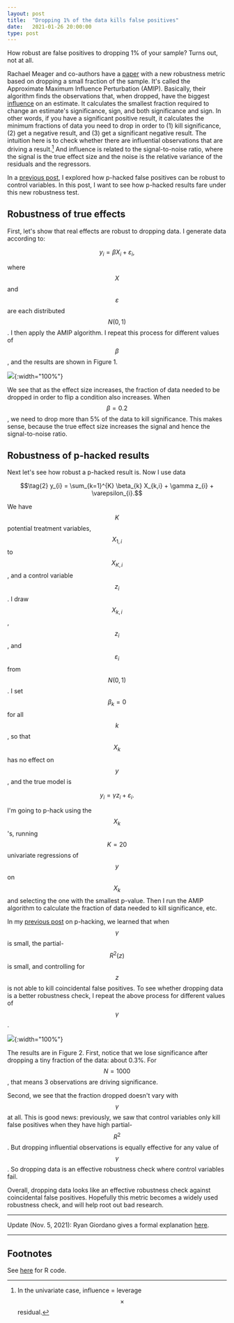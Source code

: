 ```yaml
---
layout: post
title:  "Dropping 1% of the data kills false positives"
date:   2021-01-26 20:00:00
type: post
---
```


How robust are false positives to dropping 1% of your sample? Turns out, not at all.

Rachael Meager and co-authors have a [paper](https://twitter.com/economeager/status/1338525095724261378) with a new robustness metric based on dropping a small fraction of the sample.
It's called the Approximate Maximum Influence Perturbation (AMIP).
Basically, their algorithm finds the observations that, when dropped, have the biggest [influence](https://en.wikipedia.org/wiki/Influential_observation) on an estimate.
It calculates the smallest fraction required to change an estimate's significance, sign, and both significance and sign.
In other words, if you have a significant positive result, it calculates the minimum fractions of data you need to drop in order to (1) kill significance, (2) get a negative result, and (3) get a significant negative result.
The intuition here is to check whether there are influential observations that are driving a result.[^1]
And influence is related to the signal-to-noise ratio, where the signal is the true effect size and the noise is the relative variance of the residuals and the regressors.

In a [previous post](https://michaelwiebe.com/blog/2021/01/phack), I explored how p-hacked false positives can be robust to control variables.
In this post, I want to see how p-hacked results fare under this new robustness test.

Robustness of true effects
-----------------

First, let's show that real effects are robust to dropping data.
I generate data according to:

$$\tag{1} y_{i} = \beta X_{i} + \varepsilon_{i},$$

where $$X$$ and $$\varepsilon$$ are each distributed $$N(0,1)$$.
I then apply the AMIP algorithm.
I repeat this process for different values of $$\beta$$, and the results are shown in Figure 1.

![](https://michaelwiebe.com/assets/amip/true_b.png){:width="100%"}

We see that as the effect size increases, the fraction of data needed to be dropped in order to flip a condition also increases. When $$\beta=0.2$$, we need to drop more than 5% of the data to kill significance. This makes sense, because the true effect size increases the signal and hence the signal-to-noise ratio.
<!-- define s-to-n; how does beta matter? -->

Robustness of p-hacked results
-------------

Next let's see how robust a p-hacked result is. Now I use data

$$\tag{2} y_{i} = \sum_{k=1}^{K} \beta_{k} X_{k,i} + \gamma z_{i} + \varepsilon_{i}.$$

We have $$K$$ potential treatment variables, $$X_{1,i}$$
to $$X_{K,i}$$, and a control variable $$z_{i}$$. I draw
$$X_{k,i}$$, $$z_{i}$$, and $$\varepsilon_{i}$$ from $$N(0,1)$$.
I set $$\beta_{k}=0$$ for all $$k$$, so that $$X_{k}$$ has no effect
on $$y$$, and the true model is

$$\tag{3} y_{i} = \gamma z_{i} + \varepsilon_{i}.$$

I'm going to p-hack using the $$X_{k}$$'s, running $$K=20$$ univariate regressions of $$y$$ on $$X_{k}$$ and selecting the one with the smallest p-value.
Then I run the AMIP algorithm to calculate the fraction of data needed to kill significance, etc.

In my [previous post](https://michaelwiebe.com/blog/2021/01/phack) on p-hacking, we learned that when $$\gamma$$ is small, the partial-$$R^{2}(z)$$ is small, and controlling for $$z$$ is not able to kill coincidental false positives.
To see whether dropping data is a better robustness check, I repeat the above process for different values of $$\gamma$$.

![](https://michaelwiebe.com/assets/amip/falsepos_g.png){:width="100%"}

The results are in Figure 2.
First, notice that we lose significance after dropping a tiny fraction of the data: about 0.3%. For $$N=1000$$, that means 3 observations are driving significance.

Second, we see that the fraction dropped doesn't vary with $$\gamma$$ at all.
This is good news: previously, we saw that control variables only kill false positives when they have high partial-$$R^{2}$$.
But dropping influential observations is equally effective for any value of $$\gamma$$.
So dropping data is an effective robustness check where control variables fail.

Overall, dropping data looks like an effective robustness check against coincidental false positives.
Hopefully this metric becomes a widely used robustness check, and will help root out bad research.

------------------
Update (Nov. 5, 2021): Ryan Giordano gives a formal explanation [here](https://rgiordan.github.io/robustness/2021/09/17/amip_p_hacking.html).

------------------

Footnotes
----------
See [here](https://github.com/maswiebe/metrics/blob/main/amip.r) for R code.

[^1]: In the univariate case, influence = leverage $$\times$$ residual.
